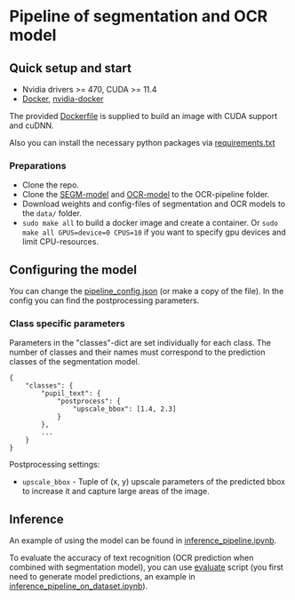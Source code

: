 # Pipeline of segmentation and OCR model

## Quick setup and start

- Nvidia drivers >= 470, CUDA >= 11.4
- [Docker](https://docs.docker.com/engine/install/ubuntu/), [nvidia-docker](https://github.com/NVIDIA/nvidia-docker)

The provided [Dockerfile](Dockerfile) is supplied to build an image with CUDA support and cuDNN.

Also you can install the necessary python packages via [requirements.txt](requirements.txt)

### Preparations

- Clone the repo.
- Clone the [SEGM-model](https://github.com/sberbank-ai/SEGM-model) and [OCR-model](https://github.com/sberbank-ai/OCR-model) to the OCR-pipeline folder.
- Download weights and config-files of segmentation and OCR models to the `data/` folder.
- `sudo make all` to build a docker image and create a container.
  Or `sudo make all GPUS=device=0 CPUS=10` if you want to specify gpu devices and limit CPU-resources.

## Configuring the model

You can change the [pipeline_config.json](scripts/pipeline_config.json) (or make a copy of the file). In the config you can find the postprocessing parameters.

### Class specific parameters

Parameters in the "classes"-dict are set individually for each class. The number of classes and their names must correspond to the prediction classes of the segmentation model.

```
{
    "classes": {
        "pupil_text": {
            "postprocess": {
                "upscale_bbox": [1.4, 2.3]
            }
        },
		...
    }
}
```

Postprocessing settings:

- `upscale_bbox` - Tuple of (x, y) upscale parameters of the predicted bbox to increase it and capture large areas of the image.

## Inference

An example of using the model can be found in [inference_pipeline.ipynb](scripts/inference_pipeline.ipynb).

To evaluate the accuracy of text recognition (OCR prediction when combined with segmentation model), you can use [evaluate](scripts/evaluate.py) script (you first need to generate model predictions, an example in [inference_pipeline_on_dataset.ipynb](scripts/inference_pipeline_on_dataset.ipynb)).

